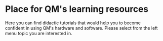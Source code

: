 # Place for QM's learning resources

Here you can find didactic tutorials that would help you to become confident
in using QM's hardware and software. Please select from the left menu topic you
are interested in.